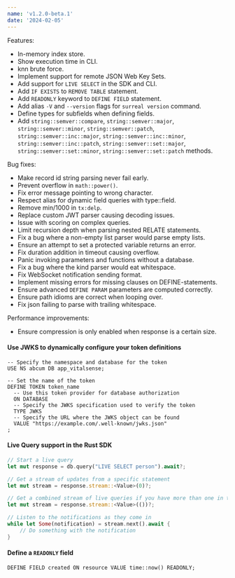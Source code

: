```yaml
---
name: 'v1.2.0-beta.1'
date: '2024-02-05'
---
```


Features:
- In-memory index store.
- Show execution time in CLI.
- knn brute force.
- Implement support for remote JSON Web Key Sets.
- Add support for `LIVE SELECT` in the SDK and CLI.
- Add `IF EXISTS` to `REMOVE TABLE` statement.
- Add `READONLY` keyword to `DEFINE FIELD` statement.
- Add alias `-V` and `--version` flags for `surreal version` command.
- Define types for subfields when defining fields.
- Add `string::semver::compare`, `string::semver::major`, `string::semver::minor`, `string::semver::patch`, `string::semver::inc::major`, `string::semver::inc::minor`, `string::semver::inc::patch`, `string::semver::set::major`, `string::semver::set::minor`, `string::semver::set::patch` methods.

Bug fixes:
- Make record id string parsing never fail early.
- Prevent overflow in `math::power()`.
- Fix error message pointing to wrong character.
- Respect alias for dynamic field queries with type::field.
- Remove min/1000 in `tx:delp`.
- Replace custom JWT parser causing decoding issues.
- Issue with scoring on complex queries.
- Limit recursion depth when parsing nested RELATE statements.
- Fix a bug where a non-empty list parser would parse empty lists.
- Ensure an attempt to set a protected variable returns an error.
- Fix duration addition in timeout causing overflow.
- Panic invoking parameters and functions without a database.
- Fix a bug where the kind parser would eat whitespace.
- Fix WebSocket notification sending format.
- Implement missing errors for missing clauses on DEFINE-statements.
- Ensure advanced `DEFINE PARAM` parameters are computed correctly.
- Ensure path idioms are correct when looping over.
- Fix json failing to parse with trailing whitespace.

Performance improvements:
- Ensure compression is only enabled when response is a certain size.

#### Use JWKS to dynamically configure your token definitions

```surql
-- Specify the namespace and database for the token
USE NS abcum DB app_vitalsense;

-- Set the name of the token
DEFINE TOKEN token_name
  -- Use this token provider for database authorization
  ON DATABASE
  -- Specify the JWKS specification used to verify the token
  TYPE JWKS 
  -- Specify the URL where the JWKS object can be found
  VALUE "https://example.com/.well-known/jwks.json"
;
```

#### Live Query support in the Rust SDK

```rust
// Start a live query
let mut response = db.query("LIVE SELECT person").await?;

// Get a stream of updates from a specific statement
let mut stream = response.stream::<Value>(0)?;

// Get a combined stream of live queries if you have more than one in the query
let mut stream = response.stream::<Value>(())?;

// Listen to the notifications as they come in
while let Some(notification) = stream.next().await {
    // Do something with the notification
}
```

#### Define a `READONLY` field

```surql
DEFINE FIELD created ON resource VALUE time::now() READONLY;
```
